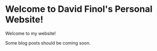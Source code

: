 # Welcome to David Finol's Personal Website!

Welcome to my website!

Some blog posts should be coming soon.